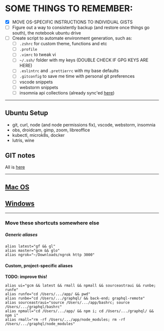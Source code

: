 # SOME THINGS TO REMEMBER:

- [x] MOVE OS-SPECIFIC INSTRUCTIONS TO INDIVIDUAL GISTS
- [ ] Figure out a way to consistently backup (and restore once things go south), the notebook ubuntu drive
- [ ] Create script to automate environment generation, such as:  
    - [ ] `.zshrc` for custom theme, functions and etc
    - [ ] `.profile`
    - [ ] `.vimrc` to tweak vi
    - [ ] `~/.ssh/` folder with my keys (DOUBLE CHECK IF GPG KEYS ARE HERE)
    - [ ] `.eslintrc` and `.prettierrc` with my base defaults
    - [ ] `.gitconfig` to save me time with personal git preferences
    - [ ] vscode snippets
    - [ ] webstorm snippets
    - [ ] insomnia api collections (already sync'ed [here](https://github.com/w-b-dev/insomnia))

--------

## Ubuntu Setup

- git, curl, node (and node permissions fix), vscode, webstorm, insomnia
- obs, droidcam, gimp, zoom, libreoffice
- kubectl, microk8s, docker
- lutris, wine

## GIT notes

All is [here](https://github.com/w-b-dev/w-b-dev/blob/master/git-notes.md)

--------
## [Mac OS](https://github.com/w-b-dev/w-b-dev/blob/master/macos-setup.md)
## [Windows](https://github.com/w-b-dev/w-b-dev/blob/master/windows-wsl-setup.md)
--------

### Move these shortcuts somewhere else

##### Generic aliases
```
alias latest="gf && gl"
alias master="gcm && glo"
alias ngrok="~/Downloads/ngrok http 3000"
```

#### Custom, project-specific aliases
**TODO: improve this!**
```    
alias ui="gcm && latest && rmall && npmall && sourceastraui && runbe; runfe"
alias runfe="cd /Users/.../app/ && pwd"
alias runbe="cd /Users/.../graphql/ && back-end; graphql-remote"
alias sourceastraui="source /Users/.../app/bashrc; source /Users/.../graphql/bashrc"
alias npmall="cd /Users/.../app/ && npm i; cd /Users/.../graphql/ && npm i"
alias rmall="rm -rf /Users/.../app/node_modules; rm -rf /Users/.../graphql/node_modules"
``` 
